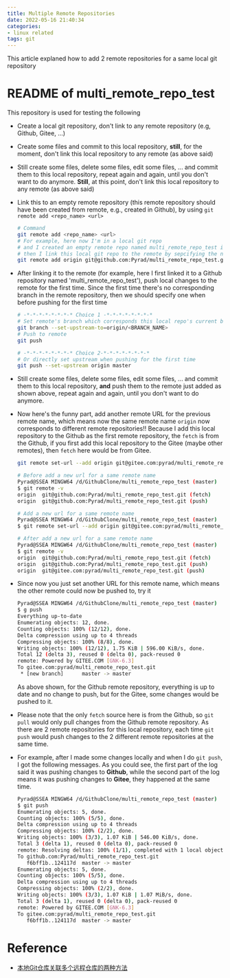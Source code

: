 ```yaml
---
title: Multiple Remote Repositories
date: 2022-05-16 21:40:34
categories:
- linux related
tags: git
---
```


This article explaned how to add 2 remote repositories for a same local git repository

<!-- more -->

# README of multi_remote_repo_test

This repository is used for testing the following

- Create a local git repository, don't link to any remote repository (e.g, Github, Gitee, ...)

- Create some files and commit to this local repository, **still**, for the moment, don't link this local repository to any remote (as above said)

- Still create some files, delete some files, edit some files, ... and commit them to this local repository, repeat again and again, until you don't want to do anymore. **Still**, at this point, don't link this local repository to any remote (as above said)

- Link this to an empty remote repository (this remote repository should have been created from remote, e.g., created in Github), by using `git remote add <repo_name> <url>`

  ```sh
  # Command
  git remote add <repo_name> <url>
  # For example, here now I'm in a local git repo
  # and I created an empty remote repo named multi_remote_repo_test in Github,
  # then I link this local git repo to the remote by sepcifying the name and its URL
  git remote add origin git@github.com:Pyrad/multi_remote_repo_test.git
  ```

- After linking it to the remote (for example, here I first linked it to a Github repository named 'multi_remote_repo_test'), push local changes to the remote for the first time. 
  Since the first time there's no corresponding branch in the remote repository, then we should specify one when before pushing for the first time

  ```sh
  # -*-*-*-*-*-*-*-* Choice 1 -*-*-*-*-*-*-*-*
  # Set remote's branch which corresponds this local repo's current branch
  git branch --set-upstream-to=origin/<BRANCH_NAME>
  # Push to remote
  git push
  
  # -*-*-*-*-*-*-*-* Choice 2-*-*-*-*-*-*-*-*
  # Or directly set upstream when pushing for the first time
  git push --set-upstream origin master
  ```

  

- Still create some files, delete some files, edit some files, ... and commit them to this local repository, **and** push them to the remote just added as shown above, repeat again and again, until you don't want to do anymore.

- Now here's the funny part, add another remote URL for the previous remote name, which means now the same remote name `origin` now corresponds to different remote repositories!!
  Because I add this local repository to the Github as the first remote repository, the `fetch` is from the Github, if you first add this local repository to the Gitee (maybe other remotes), then `fetch` here would be from Gitee.

  ```sh
  git remote set-url --add origin git@gitee.com:pyrad/multi_remote_repo_test.git
  
  # Before add a new url for a same remote name
  Pyrad@SSEA MINGW64 /d/GithubClone/multi_remote_repo_test (master)
  $ git remote -v
  origin  git@github.com:Pyrad/multi_remote_repo_test.git (fetch)
  origin  git@github.com:Pyrad/multi_remote_repo_test.git (push)
  
  # Add a new url for a same remote name
  Pyrad@SSEA MINGW64 /d/GithubClone/multi_remote_repo_test (master)
  $ git remote set-url --add origin git@gitee.com:pyrad/multi_remote_repo_test.git
  
  # After add a new url for a same remote name
  Pyrad@SSEA MINGW64 /d/GithubClone/multi_remote_repo_test (master)
  $ git remote -v
  origin  git@github.com:Pyrad/multi_remote_repo_test.git (fetch)
  origin  git@github.com:Pyrad/multi_remote_repo_test.git (push)
  origin  git@gitee.com:pyrad/multi_remote_repo_test.git (push)
  ```

  

- Since now you just set another URL for this remote name, which means the other remote could now be pushed to, try it

  ```sh
  Pyrad@SSEA MINGW64 /d/GithubClone/multi_remote_repo_test (master)
  $ g push
  Everything up-to-date
  Enumerating objects: 12, done.
  Counting objects: 100% (12/12), done.
  Delta compression using up to 4 threads
  Compressing objects: 100% (8/8), done.
  Writing objects: 100% (12/12), 1.75 KiB | 596.00 KiB/s, done.
  Total 12 (delta 3), reused 0 (delta 0), pack-reused 0
  remote: Powered by GITEE.COM [GNK-6.3]
  To gitee.com:pyrad/multi_remote_repo_test.git
   * [new branch]      master -> master
  ```

  As above shown, for the Github remote repository, everything is up to date and no change to push, but for the Gitee, some changes would be pushed to it.

- Please note that the only `fetch` source here is from the Github, so `git pull` would only pull changes from the Github remote repository. 
  As there are 2 remote repositories for this local repository, each time `git push` would push changes to the 2 different remote repositories at the same time.

- For example, after I made some changes locally and when I do `git push`, I got the following messages. As you could see, the first part of the log said it was pushing changes to **Github**, while the second part of the log means it was pushing changes to **Gitee**, they happened at the same time.

  ```sh
  Pyrad@SSEA MINGW64 /d/GithubClone/multi_remote_repo_test (master)
  $ git push
  Enumerating objects: 5, done.
  Counting objects: 100% (5/5), done.
  Delta compression using up to 4 threads
  Compressing objects: 100% (2/2), done.
  Writing objects: 100% (3/3), 1.07 KiB | 546.00 KiB/s, done.
  Total 3 (delta 1), reused 0 (delta 0), pack-reused 0
  remote: Resolving deltas: 100% (1/1), completed with 1 local object.
  To github.com:Pyrad/multi_remote_repo_test.git
     f6bff1b..124117d  master -> master
  Enumerating objects: 5, done.
  Counting objects: 100% (5/5), done.
  Delta compression using up to 4 threads
  Compressing objects: 100% (2/2), done.
  Writing objects: 100% (3/3), 1.07 KiB | 1.07 MiB/s, done.
  Total 3 (delta 1), reused 0 (delta 0), pack-reused 0
  remote: Powered by GITEE.COM [GNK-6.3]
  To gitee.com:pyrad/multi_remote_repo_test.git
     f6bff1b..124117d  master -> master
  
  ```

  


# Reference

- [本地Git仓库关联多个远程仓库的两种方法](https://blog.csdn.net/s_156/article/details/120975674)
